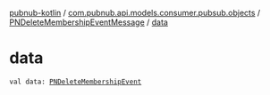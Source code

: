 [pubnub-kotlin](../../index.md) / [com.pubnub.api.models.consumer.pubsub.objects](../index.md) / [PNDeleteMembershipEventMessage](index.md) / [data](./data.md)

# data

`val data: `[`PNDeleteMembershipEvent`](../-p-n-delete-membership-event/index.md)